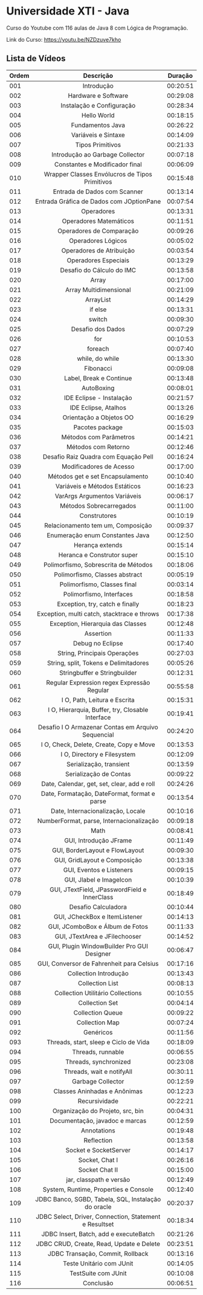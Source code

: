 # Universidade XTI - Java

Curso do Youtube com 116 aulas de Java 8 com Lógica de Programação.

Link do Curso: https://youtu.be/NZDzuve7kho

## Lista de Vídeos

| Ordem         | Descrição | Duração |
| ------------- |:-------------:|:-------------:|
|	001	|	Introdução	|	00:20:51	|	
|	002	|	Hardware e Software	|	00:29:08	|	
|	003	|	Instalação e Configuração	|	00:28:34	|	
|	004	|	Hello World       	|	00:18:15	|	
|	005	|	Fundamentos Java	|	00:26:22	|	
|	006	|	Variáveis e Sintaxe	|	00:14:09	|	
|	007	|	Tipos Primitivos	|	00:21:33	|	
|	008	|	Introdução ao Garbage Collector	|	00:07:18	|	
|	009	|	Constantes e Modificador final	|	00:06:09	|	
|	010	|	Wrapper Classes Envólucros de Tipos Primitivos	|	00:15:48	|	
|	011	|	Entrada de Dados com Scanner	|	00:13:14	|	
|	012	|	Entrada Gráfica de Dados com JOptionPane	|	00:07:54	|	
|	013	|	Operadores	|	00:13:31	|	
|	014	|	Operadores Matemáticos	|	00:11:51	|	
|	015	|	Operadores de Comparação	|	00:09:26	|	
|	016	|	Operadores Lógicos	|	00:05:02	|	
|	017	|	Operadores de Atribuição	|	00:03:54	|	
|	018	|	Operadores Especiais	|	00:13:29	|	
|	019	|	Desafio do Cálculo do IMC	|	00:13:58	|	
|	020	|	Array	|	00:17:00	|	
|	021	|	Array Multidimensional	|	00:21:09	|	
|	022	|	ArrayList	|	00:14:29	|	
|	023	|	if else	|	00:13:31	|	
|	024	|	switch	|	00:09:30	|	
|	025	|	Desafio dos Dados	|	00:07:29	|	
|	026	|	for	|	00:10:53	|	
|	027	|	foreach	|	00:07:40	|	
|	028	|	while, do while	|	00:13:30	|	
|	029	|	Fibonacci	|	00:09:08	|	
|	030	|	Label, Break e Continue	|	00:13:48	|	
|	031	|	AutoBoxing	|	00:08:01	|	
|	032	|	IDE Eclipse - Instalação	|	00:21:57	|	
|	033	|	IDE Eclipse, Atalhos	|	00:13:26	|	
|	034	|	Orientação a Objetos OO	|	00:16:29	|	
|	035	|	Pacotes package	|	00:15:03	|	
|	036	|	Métodos com Parâmetros	|	00:14:21	|	
|	037	|	Métodos com Retorno	|	00:12:46	|	
|	038	|	Desafio Raiz Quadra com Equação Pell	|	00:16:24	|	
|	039	|	Modificadores de Acesso	|	00:17:00	|	
|	040	|	Métodos get e set Encapsulamento	|	00:10:40	|	
|	041	|	Variáveis e Métodos Estáticos	|	00:16:23	|	
|	042	|	VarArgs Argumentos Variáveis	|	00:06:17	|	
|	043	|	Métodos Sobrecarregados	|	00:11:00	|	
|	044	|	Construtores	|	00:10:19	|	
|	045	|	Relacionamento tem um, Composição	|	00:09:37	|	
|	046	|	Enumeração enum Constantes Java	|	00:12:50	|	
|	047	|	Herança extends	|	00:15:14	|	
|	048	|	Heranca e Construtor super	|	00:15:10	|	
|	049	|	Polimorfismo, Sobrescrita de Métodos	|	00:18:06	|	
|	050	|	Polimorfismo, Classes abstract	|	00:05:19	|	
|	051	|	Polimorfismo, Classes final	|	00:03:14	|	
|	052	|	Polimorfismo, Interfaces	|	00:18:58	|	
|	053	|	Exception, try, catch e finally	|	00:18:23	|	
|	054	|	Exception, multi catch, stacktrace e throws	|	00:17:38	|	
|	055	|	Exception, Hierarquia das Classes	|	00:12:48	|	
|	056	|	Assertion	|	00:11:33	|	
|	057	|	Debug no Eclipse	|	00:17:40	|	
|	058	|	String, Principais Operações	|	00:27:03	|	
|	059	|	String, split, Tokens e Delimitadores	|	00:05:26	|	
|	060	|	Stringbuffer e Stringbuilder	|	00:12:31	|	
|	061	|	Regular Expression regex Expressão Regular	|	00:55:58	|	
|	062	|	I O, Path, Leitura e Escrita	|	00:15:31	|	
|	063	|	I O, Hierarquia, Buffer, try, Closable Interface	|	00:19:41	|	
|	064	|	Desafio I O Armazenar Contas em Arquivo Sequencial	|	00:24:20	|	
|	065	|	I O, Check, Delete, Create, Copy e Move	|	00:13:53	|	
|	066	|	I O, Directory e Filesystem	|	00:12:09	|	
|	067	|	Serialização, transient	|	00:13:59	|	
|	068	|	Serialização de Contas	|	00:09:22	|	
|	069	|	Date, Calendar, get, set, clear, add e roll	|	00:24:26	|	
|	070	|	Date, Formatação, DateFormat, format e parse	|	00:13:54	|	
|	071	|	Date, Internacionalização, Locale	|	00:10:16	|	
|	072	|	NumberFormat, parse, Internacionalização	|	00:09:18	|	
|	073	|	Math	|	00:08:41	|	
|	074	|	GUI, Introdução JFrame	|	00:11:49	|	
|	075	|	GUI, BorderLayout e FlowLayout	|	00:09:30	|	
|	076	|	GUI, GridLayout e Composição	|	00:13:38	|	
|	077	|	GUI, Eventos e Listeners	|	00:09:15	|	
|	078	|	GUI, Jlabel e ImageIcon	|	00:10:39	|	
|	079	|	GUI, JTextField, JPasswordField e InnerClass	|	00:18:49	|	
|	080	|	Desafio Calculadora	|	00:10:44	|	
|	081	|	GUI, JCheckBox e ItemListener	|	00:14:13	|	
|	082	|	GUI, JComboBox e Álbum de Fotos	|	00:11:33	|	
|	083	|	GUI, JTextArea e JFilechooser	|	00:14:52	|	
|	084	|	GUI, Plugin WindowBuilder Pro GUI Designer	|	00:06:47	|	
|	085	|	GUI, Conversor de Fahrenheit para Celsius	|	00:17:16	|	
|	086	|	Collection Introdução	|	00:13:43	|	
|	087	|	Collection List	|	00:08:13	|	
|	088	|	Collection Utilitário Collections	|	00:10:55	|	
|	089	|	Collection Set	|	00:04:14	|	
|	090	|	Collection Queue	|	00:09:22	|	
|	091	|	Collection Map	|	00:07:24	|	
|	092	|	Genéricos	|	00:11:56	|	
|	093	|	Threads, start, sleep e Ciclo de Vida	|	00:18:09	|	
|	094	|	Threads, runnable	|	00:06:55	|	
|	095	|	Threads, synchronized	|	00:23:08	|	
|	096	|	Threads, wait e notifyAll	|	00:30:11	|	
|	097	|	Garbage Collector	|	00:12:59	|	
|	098	|	Classes Aninhadas e Anônimas	|	00:12:23	|	
|	099	|	Recursividade	|	00:22:21	|	
|	100	|	Organização do Projeto, src, bin	|	00:04:31	|	
|	101	|	Documentação, javadoc e marcas	|	00:12:59	|	
|	102	|	Annotations	|	00:19:48	|	
|	103	|	Reflection	|	00:13:58	|	
|	104	|	Socket e SocketServer	|	00:14:17	|	
|	105	|	Socket, Chat I	|	00:26:16	|	
|	106	|	Socket Chat II	|	00:15:00	|	
|	107	|	jar, classpath e versão	|	00:12:49	|	
|	108	|	System, Runtime, Properties e Console	|	00:12:40	|	
|	109	|	JDBC Banco, SGBD, Tabela, SQL, Instalação do oracle	|	00:20:37	|	
|	110	|	JDBC Select, Driver, Connection, Statement e Resultset	|	00:18:34	|	
|	111	|	JDBC Insert, Batch, add e executeBatch	|	00:21:26	|	
|	112	|	JDBC CRUD, Create, Read, Update e Delete	|	00:23:51	|	
|	113	|	JDBC Transação, Commit, Rollback	|	00:13:16	|	
|	114	|	Teste Unitário com JUnit	|	00:14:05	|	
|	115	|	TestSuite com JUnit	|	00:10:08	|	
|	116	|	Conclusão	|	00:06:51	|	
